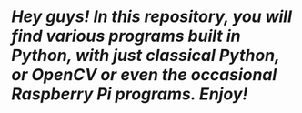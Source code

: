 # _*Hey guys! In this repository, you will find various programs built in Python, with just classical Python, or OpenCV or even the occasional Raspberry Pi programs. Enjoy!*_
